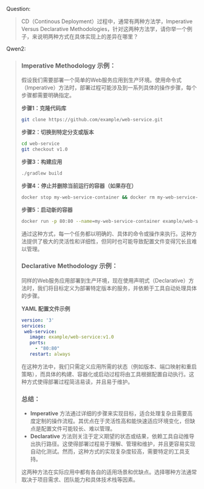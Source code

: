 Question:

> CD（Continous Deployment）过程中，通常有两种方法学，Imperative Versus Declarative Methodologies，针对这两种方法学，请你举一个例子，来说明两种方式在具体实现上的差异在哪里？

Qwen2:

> ### Imperative Methodology 示例：
>
> 假设我们需要部署一个简单的Web服务应用到生产环境。使用命令式（Imperative）方法时，部署过程可能涉及到一系列具体的操作步骤，每个步骤都需要明确指定。
>
> **步骤1：克隆代码库**
>
> ```sh
> git clone https://github.com/example/web-service.git
> ```
> **步骤2：切换到特定分支或版本**
>
> ```sh
> cd web-service
> git checkout v1.0
> ```
> **步骤3：构建应用**
>
> ```sh
> ./gradlew build
> ```
> **步骤4：停止并删除当前运行的容器（如果存在）**
>
> ```sh
> docker stop my-web-service-container && docker rm my-web-service-container
> ```
> **步骤5：启动新的容器**
>
> ```sh
> docker run -p 80:80 --name=my-web-service-container example/web-service:v1.0
> ```
> 通过这种方式，每一个任务都以明确的、具体的命令或操作来执行。这种方法提供了极大的灵活性和详细性，但同时也可能导致配置文件变得冗长且难以管理。
>
> ### Declarative Methodology 示例：
>
> 同样的Web服务应用部署到生产环境，现在使用声明式（Declarative）方法时，我们将目标定义为部署特定版本的服务，并依赖于工具自动处理具体的步骤。
>
> **YAML 配置文件示例**
>
> ```yaml
> version: '3'
> services:
>  web-service:
>    image: example/web-service:v1.0
>    ports:
>      - "80:80"
>    restart: always
> ```
> 在这种方法中，我们只需定义应用所需的状态（例如版本、端口映射和重启策略），而具体的构建、容器化或启动过程将由工具根据配置自动执行。这种方式使得部署过程简洁易读，并且易于维护。
>
> ### 总结：
>
> - **Imperative** 方法通过详细的步骤来实现目标，适合处理复杂且需要高度定制的操作流程。其优点在于灵活性高和能快速适应环境变化，但缺点是配置文件可能较长、难以管理。
> - **Declarative** 方法则关注于定义期望的状态或结果，依赖工具自动推导出执行路径。这使得部署过程易于理解、管理和维护，并且更容易实现自动化测试。然而，这种方式的实现复杂度较高，需要特定的工具支持。
>
> 这两种方法在实际应用中都有各自的适用场景和优缺点。选择哪种方法通常取决于项目需求、团队能力和具体技术栈等因素。
